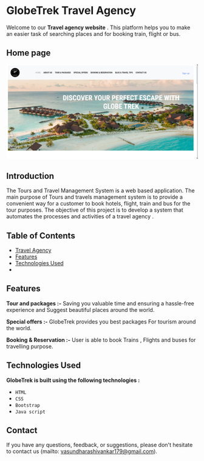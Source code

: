 # GlobeTrek Travel Agency

Welcome to our **Travel agency website** . This platform helps you to make an easier task of searching places and for booking train, flight or bus.


## Home page 

![home image](./img/home.png)

## Introduction
The Tours and Travel Management System is a web based application. The main purpose of Tours and travels management system is to provide a convenient way for a customer to book hotels, flight, train and bus for the tour purposes. The objective of this project is to develop a system that automates the processes and activities of a travel agency . 

## Table of Contents

- [Travel Agency]()
- [Features](#features)
- [Technologies Used](#technologies-used)
- 

## Features

**Tour and packages :-** Saving you valuable time and ensuring a hassle-free experience and Suggest beautiful places around the world.

**Special offers :-** GlobeTrek provides you best packages For tourism around the world.

**Booking & Reservation :-** User is able to book Trains , Flights and buses for travelling purpose.

## Technologies Used

  **GlobeTrek is built using the following technologies :**

- ```HTML```
- ```CSS```
- ```Bootstrap```
- ```Java script```

## Contact

If you have any questions, feedback, or suggestions, please don't hesitate to contact us 
(mailto: vasundharashivankar179@gmail.com).



